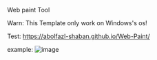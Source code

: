 Web paint Tool

Warn: This Template only work on Windows's os!

Test: https://abolfazl-shaban.github.io/Web-Paint/

example: 
![image](https://github.com/user-attachments/assets/74953b46-cd6a-49c4-8587-8fe9f3ab0b02)
